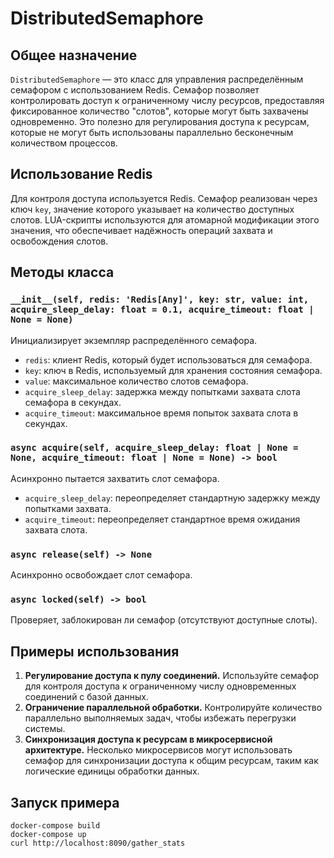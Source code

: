 # DistributedSemaphore

## Общее назначение

`DistributedSemaphore` — это класс для управления распределённым семафором с использованием Redis. Семафор позволяет
контролировать доступ к ограниченному числу ресурсов, предоставляя фиксированное количество "слотов", которые могут быть
захвачены одновременно. Это полезно для регулирования доступа к ресурсам, которые не могут быть использованы параллельно
бесконечным количеством процессов.

## Использование Redis

Для контроля доступа используется Redis. Семафор реализован через ключ `key`, значение которого указывает на количество
доступных слотов. LUA-скрипты используются для атомарной модификации этого значения, что обеспечивает надёжность
операций захвата и освобождения слотов.

## Методы класса

### `__init__(self, redis: 'Redis[Any]', key: str, value: int, acquire_sleep_delay: float = 0.1, acquire_timeout: float | None = None)`

Инициализирует экземпляр распределённого семафора.

- `redis`: клиент Redis, который будет использоваться для семафора.
- `key`: ключ в Redis, используемый для хранения состояния семафора.
- `value`: максимальное количество слотов семафора.
- `acquire_sleep_delay`: задержка между попытками захвата слота семафора в секундах.
- `acquire_timeout`: максимальное время попыток захвата слота в секундах.

### `async acquire(self, acquire_sleep_delay: float | None = None, acquire_timeout: float | None = None) -> bool`

Асинхронно пытается захватить слот семафора.

- `acquire_sleep_delay`: переопределяет стандартную задержку между попытками захвата.
- `acquire_timeout`: переопределяет стандартное время ожидания захвата слота.

### `async release(self) -> None`

Асинхронно освобождает слот семафора.

### `async locked(self) -> bool`

Проверяет, заблокирован ли семафор (отсутствуют доступные слоты).

## Примеры использования

1. **Регулирование доступа к пулу соединений.** Используйте семафор для контроля доступа к ограниченному числу
   одновременных соединений с базой данных.
2. **Ограничение параллельной обработки.** Контролируйте количество параллельно выполняемых задач, чтобы избежать
   перегрузки системы.
3. **Синхронизация доступа к ресурсам в микросервисной архитектуре.** Несколько микросервисов могут использовать семафор
   для синхронизации доступа к общим ресурсам, таким как логические единицы обработки данных.

## Запуск примера

```
docker-compose build
docker-compose up
curl http://localhost:8090/gather_stats
```
